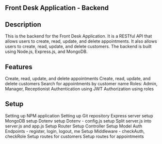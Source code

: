 ## Front Desk Application - Backend
## Description
This is the backend for the Front Desk Application. It is a RESTful API that allows users to create, read, update, and delete appointments. It also allows users to create, read, update, and delete customers. The backend is built using Node.js, Express.js, and MongoDB.

## Features
Create, read, update, and delete appointments
Create, read, update, and delete customers
Search for appointments by customer name
Roles: Admin, Manager, Receptionist
Authentication using JWT
Authorization using roles

## Setup
 Setting up NPM application
 Setting up Git repository
 Express server setup
 MongoDB setup
 Dotenv setup
 Dotenv - config.js setup
 Split server.js into server.js and app.js
 Setup Router
 Setup Controller
 Setup Model
 Auth Endpoints - register, login, logout, me
 Setup Middleware - checkAuth, checkRole
 Setup routes for customers
 Setup routes for appointments
